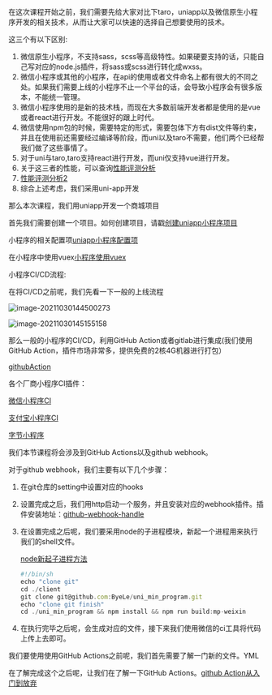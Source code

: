 



在这次课程开始之前，我们需要先给大家对比下taro，uniapp以及微信原生小程序开发的相关技术，从而让大家可以快速的选择自己想要使用的技术。

这三个有以下区别:

1. 微信原生小程序，不支持sass，scss等高级特性。如果硬要支持的话，只能自己写对应的node.js插件，将sass或scss进行转化成wxss。
2. 微信小程序或其他的小程序，在api的使用或者文件命名上都有很大的不同之处。如果我们需要上线的小程序不止一个平台的话，会导致小程序会有很多版本，不能统一管理。
3. 微信小程序使用的是新的技术栈，而现在大多数前端开发者都是使用的是vue或者react进行开发。不能很好的跟上时代。
4. 微信使用npm包的时候，需要特定的形式，需要包体下方有dist文件等约束，并且在使用前还需要经过编译等阶段，而uni以及taro不需要，他们两个已经帮我们做了这些事情了。
5. 对于uni与taro,taro支持react进行开发，而uni仅支持vue进行开发。
6. 关于这三者的性能，可以查询[性能评测分析](https://ask.dcloud.net.cn/article/35947)
7. [性能评测分析2](https://juejin.cn/post/6844904113507926024)
8. 综合上述考虑，我们采用uni-app开发

那么本次课程，我们用uniapp开发一个商城项目



首先我们需要创建一个项目。如何创建项目，请戳[创建uniapp小程序项目](https://uniapp.dcloud.io/quickstart?id=_2)

小程序的相关配置项[uniapp小程序配置项](https://uniapp.dcloud.io/collocation/pages)

在小程序中使用vuex[小程序使用vuex](https://uniapp.dcloud.io/vue-vuex?id=vuex%e4%b8%8e%e5%85%a8%e5%b1%80%e5%8f%98%e9%87%8f%e5%8c%ba%e5%88%ab)

小程序CI/CD流程:

在将CI/CD之前呢，我们先看一下一般的上线流程

![image-20211030144500273](https://gitee.com/ByeL/blogimg/raw/master/img/20211030144507.png)



![image-20211030145155158](https://gitee.com/ByeL/blogimg/raw/master/img/20211030145155.png)

那么一般的小程序的CI/CD，利用GitHub Action或者gitlab进行集成(我们使用GitHub Action，插件市场非常多，提供免费的2核4G机器进行打包）

[githubAction](https://github.com/actions)

各个厂商小程序CI插件：

[微信小程序CI](https://developers.weixin.qq.com/miniprogram/dev/devtools/ci.html)

[支付宝小程序CI](https://opendocs.alipay.com/mini/miniu/api)

[字节小程序](https://www.npmjs.com/package/tt-ide-cli)

我们本节课程将会涉及到GitHub Actions以及github webhook。

对于github webhook，我们主要有以下几个步骤：

1. 在git仓库的setting中设置对应的hooks

2. 设置完成之后，我们用http启动一个服务，并且安装对应的webhook插件。插件安装地址：[github-webhook-handle](https://www.npmjs.com/package/github-webhook-handler)

3. 在设置完成之后呢，我们要采用node的子进程模块，新起一个进程用来执行我们的shell文件。

   [node新起子进程方法](http://nodejs.cn/api/child_process.html)

   ```javascript
   #!/bin/sh
   echo "clone git"
   cd ./client
   git clone git@github.com:ByeLe/uni_min_program.git
   echo "clone git finish"
   cd ./uni_min_program && npm install && npm run build:mp-weixin
   
   
   ```

4. 在执行完毕之后呢，会生成对应的文件，接下来我们使用微信的ci工具将代码上传上去即可。

我们要使用使用GitHub Actions之前呢，我们首先需要了解一门新的文件。YML

在了解完成这个之后呢，让我们在了解一下GitHub Actions。[github Action从入门到放弃](http://www.ruanyifeng.com/blog/2019/09/getting-started-with-github-actions.html)

